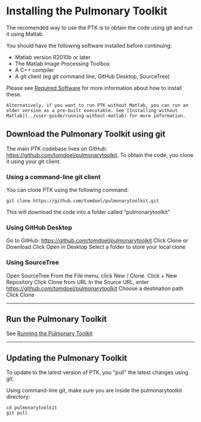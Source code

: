# Installing the Pulmonary Toolkit

The recomended way to use the PTK is to obtain the code using git and run
it using Matlab.

You should have the following software installed before continuing:
 * Matlab version R2010b or later
 * The Matlab Image Processing Toolbox
 * A C++ compiler
 * A git client (eg git command line, GitHub Desktop, SourceTree)

Please see [Required Software](required-software.md) for more information about how to install these.

```{tip}
Alternatively, if you want to run PTK without Matlab, you can run an older version as a pre-built executable. See [Installing without Matlab](../user-guide/running-without-matlab) for more information.
```

## Download the Pulmonary Toolkit using git

The main PTK codebase lives on GitHub: https://github.com/tomdoel/pulmonarytoolkit.
To obtain the code, you clone it using your git client.

### Using a command-line git client
You can clone PTK using the following command:

```console
git clone https://github.com/tomdoel/pulmonarytoolkit.git
```

This will download the code into a folder called “pulmonarytoolkit"

### Using GitHub Desktop

Go to GitHub: https://github.com/tomdoel/pulmonarytoolkit
Click Clone or Download
Click Open in Desktop
Select a folder to store your local clone

### Using SourceTree

Open SourceTree
From the File menu, click New / Clone.
Click + New Repository
Click Clone from URL
In the Source URL, enter https://github.com/tomdoel/pulmonarytoolkit
Choose a destination path
Click Clone


---

## Run the Pulmonary Toolkit

See [Running the Pulmonary Toolkit](../user-guide/running)

---

## Updating the Pulmonary Toolkit

To update to the latest version of PTK, you "pull" the latest changes using git.

Using command-line git, make sure you are inside the pulmonarytoolkit directory:

```console
cd pulmonarytoolkit
git pull
```

